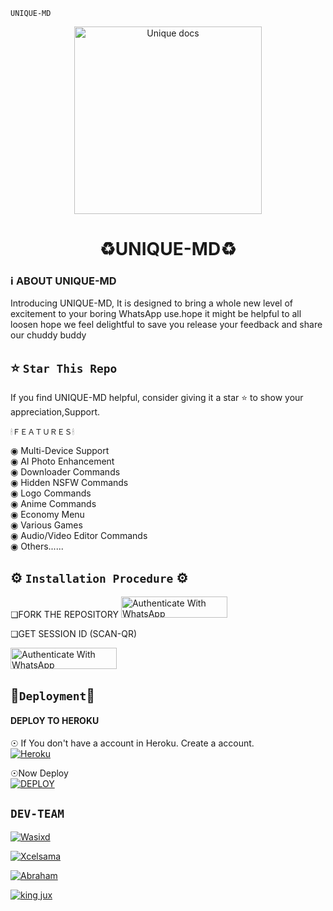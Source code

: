 ```UNIQUE-MD```
<p align="center">
  <a href="https://github.com/wasixd/UNIQUE-MD">
    <img alt="Unique docs" height="300" src="https://i.imgur.com/GTxuIJ0.jpeg">
  </a>
</p>
    



<h1 align="center"> ♻️UNIQUE-MD♻️ </h1> 

 ### ℹ️ **ABOUT UNIQUE-MD**
 Introducing UNIQUE-MD, It is designed to bring a whole new level of excitement to your boring WhatsApp use.hope it might be helpful to all loosen hope we feel delightful to save you release your feedback and share our chuddy buddy </p>



   
   

  



## ⭐ `Star This Repo`
If you find UNIQUE-MD helpful, consider giving it a star ⭐ to show your appreciation,Support.



```🕯ＦＥＡＴＵＲＥＳ🕯```


◉ Multi-Device Support  
◉ AI Photo Enhancement  
◉ Downloader Commands  
◉ Hidden NSFW Commands  
◉ Logo Commands  
◉ Anime Commands  
◉ Economy Menu  
◉ Various Games  
◉ Audio/Video Editor Commands                   
◉ Others...... 

## ⚙️ ```Installation Procedure``` ⚙️


❏FORK THE REPOSITORY 
  <a href="https://github.com/wasixd/UNIQUE-MD/fork" target="_blank">
  <img src="https://img.shields.io/badge/FORK UNIQUE-black?style=for-the-badge&logo=render" alt="Authenticate With WhatsApp" width="170" height="34">
</a>




❏GET SESSION ID 
(SCAN-QR)           
 
<a href="https://replit.com/@HopeAmadi/STAR-MD-V2-PAIR-CODE?s=app" target="_blank">
  <img src="https://img.shields.io/badge/SESSION ID-black?style=for-the-badge&logo=render" alt="Authenticate With WhatsApp" width="170" height="34">
</a>





## 🎈`Deployment`🎈
#### DEPLOY TO HEROKU 

☉ If You don't have a account in Heroku. Create a account.
    <br>
<a href='https://signup.heroku.com/' target="_blank"><img alt='Heroku' src='https://img.shields.io/badge/-Create-black?style=for-the-badge&logo=heroku&logoColor=white'/></a>

☉Now Deploy
    <br>
<a href='https://dashboard.heroku.com/new?template=https://github.com/Xcelsama/HARUKI-MD' target="_blank"><img alt='DEPLOY' src='https://img.shields.io/badge/-DEPLOY-black?style=for-the-badge&logo=heroku&logoColor=white'/></a>



## `DEV-TEAM`


[![Wasixd](https://github.com/wasixd.png?size=200)](https://github.com/wasixd) 


[![Xcelsama](https://github.com/Xcelsama.png?size=200)](https://github.com/Xcelsama/STAR-MD-V2) 

[![Abraham](https://github.com/abrahamdw882.png?size=200)](https://github.com/abrahamdw882) 

[![king jux](https://github.com/Kingjux.png?size=200)](https://github.com/Kingjux) 

